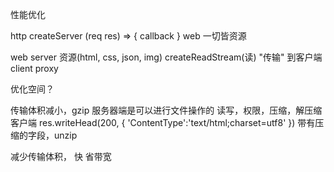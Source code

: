 性能优化

http createServer (req res) => { callback  }
web 一切皆资源

web server 资源(html, css, json, img) createReadStream(读)
"传输" 到客户端 client proxy 

优化空间？

传输体积减小，gzip 
服务器端是可以进行文件操作的 读写，权限，压缩，解压缩
客户端
res.writeHead(200, {
    'ContentType':'text/html;charset=utf8'
})
带有压缩的字段，unzip

减少传输体积， 快 省带宽

